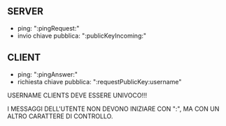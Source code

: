 ## SERVER

- ping: ":pingRequest:" 
- invio chiave pubblica:  ":publicKeyIncoming:"




## CLIENT
- ping: ":pingAnswer:"
- richiesta chiave pubblica:  ":requestPublicKey:username"





USERNAME CLIENTS DEVE ESSERE UNIVOCO!!!

I MESSAGGI DELL'UTENTE NON DEVONO INIZIARE CON ":", MA CON UN ALTRO CARATTERE DI CONTROLLO.

